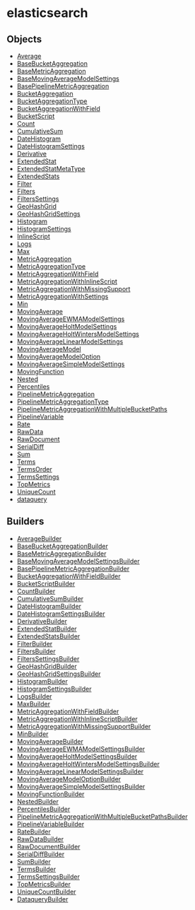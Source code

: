 # <span class="badge package-variant-dataquery"></span> elasticsearch

## Objects

 * <span class="badge object-type-interface"></span> [Average](./object-Average.md)
 * <span class="badge object-type-interface"></span> [BaseBucketAggregation](./object-BaseBucketAggregation.md)
 * <span class="badge object-type-interface"></span> [BaseMetricAggregation](./object-BaseMetricAggregation.md)
 * <span class="badge object-type-interface"></span> [BaseMovingAverageModelSettings](./object-BaseMovingAverageModelSettings.md)
 * <span class="badge object-type-interface"></span> [BasePipelineMetricAggregation](./object-BasePipelineMetricAggregation.md)
 * <span class="badge object-type-disjunction"></span> [BucketAggregation](./object-BucketAggregation.md)
 * <span class="badge object-type-enum"></span> [BucketAggregationType](./object-BucketAggregationType.md)
 * <span class="badge object-type-interface"></span> [BucketAggregationWithField](./object-BucketAggregationWithField.md)
 * <span class="badge object-type-interface"></span> [BucketScript](./object-BucketScript.md)
 * <span class="badge object-type-interface"></span> [Count](./object-Count.md)
 * <span class="badge object-type-interface"></span> [CumulativeSum](./object-CumulativeSum.md)
 * <span class="badge object-type-interface"></span> [DateHistogram](./object-DateHistogram.md)
 * <span class="badge object-type-interface"></span> [DateHistogramSettings](./object-DateHistogramSettings.md)
 * <span class="badge object-type-interface"></span> [Derivative](./object-Derivative.md)
 * <span class="badge object-type-interface"></span> [ExtendedStat](./object-ExtendedStat.md)
 * <span class="badge object-type-enum"></span> [ExtendedStatMetaType](./object-ExtendedStatMetaType.md)
 * <span class="badge object-type-interface"></span> [ExtendedStats](./object-ExtendedStats.md)
 * <span class="badge object-type-interface"></span> [Filter](./object-Filter.md)
 * <span class="badge object-type-interface"></span> [Filters](./object-Filters.md)
 * <span class="badge object-type-interface"></span> [FiltersSettings](./object-FiltersSettings.md)
 * <span class="badge object-type-interface"></span> [GeoHashGrid](./object-GeoHashGrid.md)
 * <span class="badge object-type-interface"></span> [GeoHashGridSettings](./object-GeoHashGridSettings.md)
 * <span class="badge object-type-interface"></span> [Histogram](./object-Histogram.md)
 * <span class="badge object-type-interface"></span> [HistogramSettings](./object-HistogramSettings.md)
 * <span class="badge object-type-disjunction"></span> [InlineScript](./object-InlineScript.md)
 * <span class="badge object-type-interface"></span> [Logs](./object-Logs.md)
 * <span class="badge object-type-interface"></span> [Max](./object-Max.md)
 * <span class="badge object-type-disjunction"></span> [MetricAggregation](./object-MetricAggregation.md)
 * <span class="badge object-type-disjunction"></span> [MetricAggregationType](./object-MetricAggregationType.md)
 * <span class="badge object-type-interface"></span> [MetricAggregationWithField](./object-MetricAggregationWithField.md)
 * <span class="badge object-type-interface"></span> [MetricAggregationWithInlineScript](./object-MetricAggregationWithInlineScript.md)
 * <span class="badge object-type-interface"></span> [MetricAggregationWithMissingSupport](./object-MetricAggregationWithMissingSupport.md)
 * <span class="badge object-type-disjunction"></span> [MetricAggregationWithSettings](./object-MetricAggregationWithSettings.md)
 * <span class="badge object-type-interface"></span> [Min](./object-Min.md)
 * <span class="badge object-type-interface"></span> [MovingAverage](./object-MovingAverage.md)
 * <span class="badge object-type-interface"></span> [MovingAverageEWMAModelSettings](./object-MovingAverageEWMAModelSettings.md)
 * <span class="badge object-type-interface"></span> [MovingAverageHoltModelSettings](./object-MovingAverageHoltModelSettings.md)
 * <span class="badge object-type-interface"></span> [MovingAverageHoltWintersModelSettings](./object-MovingAverageHoltWintersModelSettings.md)
 * <span class="badge object-type-interface"></span> [MovingAverageLinearModelSettings](./object-MovingAverageLinearModelSettings.md)
 * <span class="badge object-type-enum"></span> [MovingAverageModel](./object-MovingAverageModel.md)
 * <span class="badge object-type-interface"></span> [MovingAverageModelOption](./object-MovingAverageModelOption.md)
 * <span class="badge object-type-interface"></span> [MovingAverageSimpleModelSettings](./object-MovingAverageSimpleModelSettings.md)
 * <span class="badge object-type-interface"></span> [MovingFunction](./object-MovingFunction.md)
 * <span class="badge object-type-interface"></span> [Nested](./object-Nested.md)
 * <span class="badge object-type-interface"></span> [Percentiles](./object-Percentiles.md)
 * <span class="badge object-type-disjunction"></span> [PipelineMetricAggregation](./object-PipelineMetricAggregation.md)
 * <span class="badge object-type-enum"></span> [PipelineMetricAggregationType](./object-PipelineMetricAggregationType.md)
 * <span class="badge object-type-interface"></span> [PipelineMetricAggregationWithMultipleBucketPaths](./object-PipelineMetricAggregationWithMultipleBucketPaths.md)
 * <span class="badge object-type-interface"></span> [PipelineVariable](./object-PipelineVariable.md)
 * <span class="badge object-type-interface"></span> [Rate](./object-Rate.md)
 * <span class="badge object-type-interface"></span> [RawData](./object-RawData.md)
 * <span class="badge object-type-interface"></span> [RawDocument](./object-RawDocument.md)
 * <span class="badge object-type-interface"></span> [SerialDiff](./object-SerialDiff.md)
 * <span class="badge object-type-interface"></span> [Sum](./object-Sum.md)
 * <span class="badge object-type-interface"></span> [Terms](./object-Terms.md)
 * <span class="badge object-type-enum"></span> [TermsOrder](./object-TermsOrder.md)
 * <span class="badge object-type-interface"></span> [TermsSettings](./object-TermsSettings.md)
 * <span class="badge object-type-interface"></span> [TopMetrics](./object-TopMetrics.md)
 * <span class="badge object-type-interface"></span> [UniqueCount](./object-UniqueCount.md)
 * <span class="badge object-type-interface"></span> [dataquery](./object-dataquery.md)
## Builders

 * <span class="badge builder"></span> [AverageBuilder](./builder-AverageBuilder.md)
 * <span class="badge builder"></span> [BaseBucketAggregationBuilder](./builder-BaseBucketAggregationBuilder.md)
 * <span class="badge builder"></span> [BaseMetricAggregationBuilder](./builder-BaseMetricAggregationBuilder.md)
 * <span class="badge builder"></span> [BaseMovingAverageModelSettingsBuilder](./builder-BaseMovingAverageModelSettingsBuilder.md)
 * <span class="badge builder"></span> [BasePipelineMetricAggregationBuilder](./builder-BasePipelineMetricAggregationBuilder.md)
 * <span class="badge builder"></span> [BucketAggregationWithFieldBuilder](./builder-BucketAggregationWithFieldBuilder.md)
 * <span class="badge builder"></span> [BucketScriptBuilder](./builder-BucketScriptBuilder.md)
 * <span class="badge builder"></span> [CountBuilder](./builder-CountBuilder.md)
 * <span class="badge builder"></span> [CumulativeSumBuilder](./builder-CumulativeSumBuilder.md)
 * <span class="badge builder"></span> [DateHistogramBuilder](./builder-DateHistogramBuilder.md)
 * <span class="badge builder"></span> [DateHistogramSettingsBuilder](./builder-DateHistogramSettingsBuilder.md)
 * <span class="badge builder"></span> [DerivativeBuilder](./builder-DerivativeBuilder.md)
 * <span class="badge builder"></span> [ExtendedStatBuilder](./builder-ExtendedStatBuilder.md)
 * <span class="badge builder"></span> [ExtendedStatsBuilder](./builder-ExtendedStatsBuilder.md)
 * <span class="badge builder"></span> [FilterBuilder](./builder-FilterBuilder.md)
 * <span class="badge builder"></span> [FiltersBuilder](./builder-FiltersBuilder.md)
 * <span class="badge builder"></span> [FiltersSettingsBuilder](./builder-FiltersSettingsBuilder.md)
 * <span class="badge builder"></span> [GeoHashGridBuilder](./builder-GeoHashGridBuilder.md)
 * <span class="badge builder"></span> [GeoHashGridSettingsBuilder](./builder-GeoHashGridSettingsBuilder.md)
 * <span class="badge builder"></span> [HistogramBuilder](./builder-HistogramBuilder.md)
 * <span class="badge builder"></span> [HistogramSettingsBuilder](./builder-HistogramSettingsBuilder.md)
 * <span class="badge builder"></span> [LogsBuilder](./builder-LogsBuilder.md)
 * <span class="badge builder"></span> [MaxBuilder](./builder-MaxBuilder.md)
 * <span class="badge builder"></span> [MetricAggregationWithFieldBuilder](./builder-MetricAggregationWithFieldBuilder.md)
 * <span class="badge builder"></span> [MetricAggregationWithInlineScriptBuilder](./builder-MetricAggregationWithInlineScriptBuilder.md)
 * <span class="badge builder"></span> [MetricAggregationWithMissingSupportBuilder](./builder-MetricAggregationWithMissingSupportBuilder.md)
 * <span class="badge builder"></span> [MinBuilder](./builder-MinBuilder.md)
 * <span class="badge builder"></span> [MovingAverageBuilder](./builder-MovingAverageBuilder.md)
 * <span class="badge builder"></span> [MovingAverageEWMAModelSettingsBuilder](./builder-MovingAverageEWMAModelSettingsBuilder.md)
 * <span class="badge builder"></span> [MovingAverageHoltModelSettingsBuilder](./builder-MovingAverageHoltModelSettingsBuilder.md)
 * <span class="badge builder"></span> [MovingAverageHoltWintersModelSettingsBuilder](./builder-MovingAverageHoltWintersModelSettingsBuilder.md)
 * <span class="badge builder"></span> [MovingAverageLinearModelSettingsBuilder](./builder-MovingAverageLinearModelSettingsBuilder.md)
 * <span class="badge builder"></span> [MovingAverageModelOptionBuilder](./builder-MovingAverageModelOptionBuilder.md)
 * <span class="badge builder"></span> [MovingAverageSimpleModelSettingsBuilder](./builder-MovingAverageSimpleModelSettingsBuilder.md)
 * <span class="badge builder"></span> [MovingFunctionBuilder](./builder-MovingFunctionBuilder.md)
 * <span class="badge builder"></span> [NestedBuilder](./builder-NestedBuilder.md)
 * <span class="badge builder"></span> [PercentilesBuilder](./builder-PercentilesBuilder.md)
 * <span class="badge builder"></span> [PipelineMetricAggregationWithMultipleBucketPathsBuilder](./builder-PipelineMetricAggregationWithMultipleBucketPathsBuilder.md)
 * <span class="badge builder"></span> [PipelineVariableBuilder](./builder-PipelineVariableBuilder.md)
 * <span class="badge builder"></span> [RateBuilder](./builder-RateBuilder.md)
 * <span class="badge builder"></span> [RawDataBuilder](./builder-RawDataBuilder.md)
 * <span class="badge builder"></span> [RawDocumentBuilder](./builder-RawDocumentBuilder.md)
 * <span class="badge builder"></span> [SerialDiffBuilder](./builder-SerialDiffBuilder.md)
 * <span class="badge builder"></span> [SumBuilder](./builder-SumBuilder.md)
 * <span class="badge builder"></span> [TermsBuilder](./builder-TermsBuilder.md)
 * <span class="badge builder"></span> [TermsSettingsBuilder](./builder-TermsSettingsBuilder.md)
 * <span class="badge builder"></span> [TopMetricsBuilder](./builder-TopMetricsBuilder.md)
 * <span class="badge builder"></span> [UniqueCountBuilder](./builder-UniqueCountBuilder.md)
 * <span class="badge builder"></span> [DataqueryBuilder](./builder-DataqueryBuilder.md)
